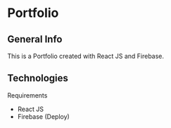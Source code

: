 <h1> Portfolio </h1>


## General Info
This is a Portfolio created with React JS and Firebase. 

## Technologies
Requirements
* React JS
* Firebase (Deploy)

